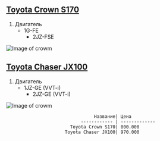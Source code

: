 ## [Toyota Crown S170](https://auto.drom.ru/blagoveshchensk/toyota/crown/811034303.html "Необязательная подсказка, выводится при наведении курсора мыши")
1. Двигатель 
   - 1G-FE
	 - 2JZ-FSE



![Image of crowm](https://i.pinimg.com/736x/05/46/78/054678eba424651efe2f0707ca5ad24f.jpg)
    
## [Toyota Chaser JX100](https://auto.drom.ru/vladivostok/toyota/chaser/340038680.html "Необязательная подсказка, выводится при наведении курсора мыши")
1. Двигатель 
   - 1JZ-GE (VVT-i)
	 - 2JZ-GE (VVT-i) 



![Image of crowm](https://i.pinimg.com/736x/d2/a1/ce/d2a1ce9c5e5ec0080bb94da2feb84b3c.jpg)

                                     Название| Цена
                                ------------ | -------------
                            Toyota Crown S170| 800.000
                          Toyota Chaser JX100| 970.000
